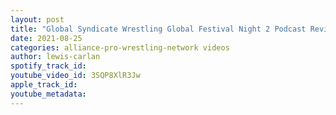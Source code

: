```yaml
---
layout: post
title: "Global Syndicate Wrestling Global Festival Night 2 Podcast Review"
date: 2021-08-25
categories: alliance-pro-wrestling-network videos
author: lewis-carlan
spotify_track_id: 
youtube_video_id: 3SQP8XlR3Jw
apple_track_id: 
youtube_metadata: 
---
```

